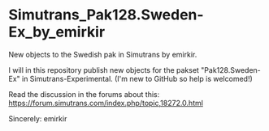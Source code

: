 # Simutrans_Pak128.Sweden-Ex_by_emirkir
New objects to the Swedish pak in Simutrans by emirkir.

I will in this repository publish new objects for the pakset "Pak128.Sweden-Ex" in Simutrans-Experimental.
(I'm new to GitHub so help is welcomed!)

Read the discussion in the forums about this: https://forum.simutrans.com/index.php/topic,18272.0.html

Sincerely: emirkir
